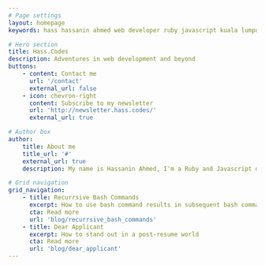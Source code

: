 ```yaml
---
# Page settings
layout: homepage
keywords: hass hassanin ahmed web developer ruby javascript kuala lumpur malaysia kl cliniko

# Hero section
title: Hass.Codes
description: Adventures in web development and beyond
buttons:
    - content: Contact me
      url: '/contact'
      external_url: false
    - icon: chevron-right
      content: Subscribe to my newsletter
      url: 'http://newsletter.hass.codes/'
      external_url: true

# Author box
author:
    title: About me
    title_url: '#'
    external_url: true
    description: My name is Hassanin Ahmed, I'm a Ruby and Javascript developer working on <a href="https://cliniko.com" target="_blank">Cliniko</a>. <br><br>I am based in Kuala Lumpur, Malaysia.

# Grid navigation
grid_navigation:
    - title: Recurrsive Bash Commands
      excerpt: How to use bash command results in subsequent bash commands
      cta: Read more
      url: 'blog/recurrsive_bash_commands'
    - title: Dear Applicant
      excerpt: How to stand out in a post-resume world
      cta: Read more
      url: 'blog/dear_applicant'
---
```

